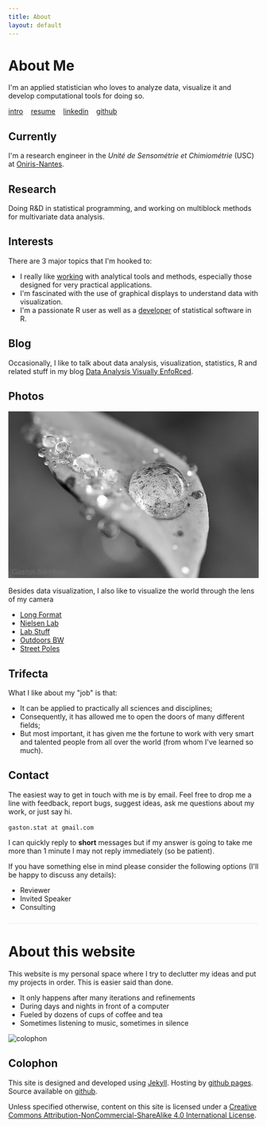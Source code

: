 ```yaml
---
title: About
layout: default
---
```


# About Me

I'm an applied statistician who loves to analyze data, visualize it
and develop computational tools for doing so.

<a href="https://docs.google.com/presentation/d/1SgaTJpjoL4YCklgB_CMgaQldoxv8rIJFvuTPilDPKGs/pub?start=false&loop=false&delayms=3000" target="_blank">intro</a>&nbsp;&nbsp;&nbsp;
<a href="/about/GastonSanchez_resumecode.pdf">resume</a>&nbsp;&nbsp;&nbsp;
<a href="http://www.linkedin.com/in/sanchezgaston" target="_blank">linkedin</a>&nbsp;&nbsp;&nbsp;
<a href="https://github.com/gastonstat" target="_blank">github</a>


## Currently

I'm a research engineer in the <em>Unité de Sensométrie et Chimiométrie</em> (USC) at
<a href="http://www.oniris-nantes.fr/en/research-units/research-unit-sensometrics-chemometrics/unit-presentation" 
target="_blank">Oniris-Nantes</a>.


## Research

Doing R&D in statistical programming, and working on multiblock methods for 
multivariate data analysis.


## Interests

There are 3 major topics that I'm hooked to:
 
- I really like [working](/work) with analytical tools 
and methods, especially those designed for very practical applications.
- I'm fascinated with the use of graphical displays to understand data with 
visualization.
- I'm a passionate R user as well as a 
[developer](/software.html) of statistical software in R.


## Blog

Occasionally, I like to talk about data analysis, visualization, statistics, R and 
related stuff in my blog [Data Analysis Visually EnfoRced](/blog).


## Photos

![](/images/website/water_drop.JPG)

Besides data visualization, I also like to visualize the world through the lens of my camera

- <a href="https://plus.google.com/photos/117265732281156472530/albums/5923141177468349217" target="_blank">Long Format</a><br>
- <a href="https://plus.google.com/photos/117265732281156472530/albums/5850583855206261729" target="_blank">Nielsen Lab</a><br>
- <a href="https://plus.google.com/photos/117265732281156472530/albums/5855398230533809713" target="_blank">Lab Stuff</a><br>
- <a href="https://plus.google.com/photos/117265732281156472530/albums/5684951439367440929" target="_blank">Outdoors BW</a><br>
- <a href="https://plus.google.com/photos/117265732281156472530/albums/5846352754687836433" target="_blank">Street Poles</a><br>


## Trifecta

What I like about my "job" is that:

- It can be applied to practically all sciences and disciplines;
- Consequently, it has allowed me to open the doors of many different fields;
- But most important, it has given me the fortune to work with very smart and talented 
people from all over the world (from whom I've learned so much).


## Contact

The easiest way to get in touch with me is by email. Feel free to drop me a line with 
feedback, report bugs, suggest ideas, ask me questions about my work, or just say hi.

```gaston.stat at gmail.com```

I can quickly reply to **short** messages but if my answer is going to take me more than 1 
minute I may not reply immediately (so be patient). 

If you have something else in mind please consider the following options 
(I'll be happy to discuss any details):

- Reviewer
- Invited Speaker
- Consulting

<div style="border-bottom: 1px solid #eee; padding: 5px 0;">
</div>

# About this website

This website is my personal space where I try to declutter my ideas and put my 
projects in order. This is easier said than done.
  
- It only happens after many iterations and refinements
- During days and nights in front of a computer
- Fueled by dozens of cups of coffee and tea
- Sometimes listening to music, sometimes in silence

<p>
<img src="http://farm4.staticflickr.com/3765/11406802826_77d023acc1_o.jpg" width="700" alt="colophon"/> 
</p>

## Colophon

This site is designed and developed using [Jekyll](https://github.com/mojombo/jekyll). 
Hosting by [github pages](https://pages.github.com). Source available on 
[github](https://github.com/gastonstat/gastonstat.github.io).


Unless specified otherwise, content on this site is licensed under a 
[Creative Commons Attribution-NonCommercial-ShareAlike 4.0 International License](http://creativecommons.org/licenses/by-nc-sa/4.0/).


